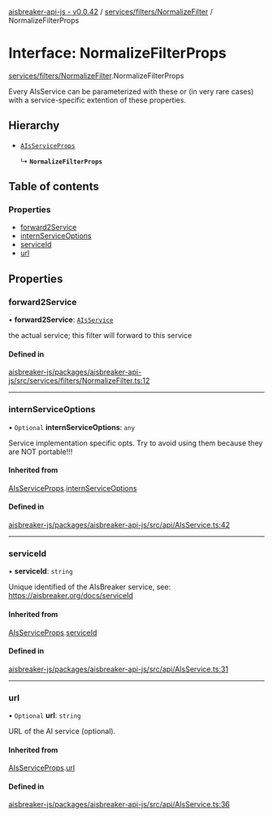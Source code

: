 [aisbreaker-api-js - v0.0.42](../README.md) / [services/filters/NormalizeFilter](../modules/services_filters_NormalizeFilter.md) / NormalizeFilterProps

# Interface: NormalizeFilterProps

[services/filters/NormalizeFilter](../modules/services_filters_NormalizeFilter.md).NormalizeFilterProps

Every AIsService can be parameterized with these 
or (in very rare cases) with a service-specific extention of these properties.

## Hierarchy

- [`AIsServiceProps`](api_AIsService.AIsServiceProps.md)

  ↳ **`NormalizeFilterProps`**

## Table of contents

### Properties

- [forward2Service](services_filters_NormalizeFilter.NormalizeFilterProps.md#forward2service)
- [internServiceOptions](services_filters_NormalizeFilter.NormalizeFilterProps.md#internserviceoptions)
- [serviceId](services_filters_NormalizeFilter.NormalizeFilterProps.md#serviceid)
- [url](services_filters_NormalizeFilter.NormalizeFilterProps.md#url)

## Properties

### forward2Service

• **forward2Service**: [`AIsService`](api_AIsService.AIsService.md)

the actual service; this filter will forward to this service

#### Defined in

[aisbreaker-js/packages/aisbreaker-api-js/src/services/filters/NormalizeFilter.ts:12](https://github.com/aisbreaker/aisbreaker-js/blob/develop/packages/aisbreaker-api-js/src/services/filters/NormalizeFilter.ts#L12)

___

### internServiceOptions

• `Optional` **internServiceOptions**: `any`

Service implementation specific opts.
Try to avoid using them because they are NOT portable!!!

#### Inherited from

[AIsServiceProps](api_AIsService.AIsServiceProps.md).[internServiceOptions](api_AIsService.AIsServiceProps.md#internserviceoptions)

#### Defined in

[aisbreaker-js/packages/aisbreaker-api-js/src/api/AIsService.ts:42](https://github.com/aisbreaker/aisbreaker-js/blob/develop/packages/aisbreaker-api-js/src/api/AIsService.ts#L42)

___

### serviceId

• **serviceId**: `string`

Unique identified of the AIsBreaker service,
see: https://aisbreaker.org/docs/serviceId

#### Inherited from

[AIsServiceProps](api_AIsService.AIsServiceProps.md).[serviceId](api_AIsService.AIsServiceProps.md#serviceid)

#### Defined in

[aisbreaker-js/packages/aisbreaker-api-js/src/api/AIsService.ts:31](https://github.com/aisbreaker/aisbreaker-js/blob/develop/packages/aisbreaker-api-js/src/api/AIsService.ts#L31)

___

### url

• `Optional` **url**: `string`

URL of the AI service (optional).

#### Inherited from

[AIsServiceProps](api_AIsService.AIsServiceProps.md).[url](api_AIsService.AIsServiceProps.md#url)

#### Defined in

[aisbreaker-js/packages/aisbreaker-api-js/src/api/AIsService.ts:36](https://github.com/aisbreaker/aisbreaker-js/blob/develop/packages/aisbreaker-api-js/src/api/AIsService.ts#L36)

